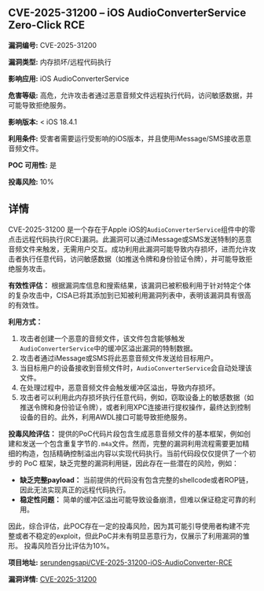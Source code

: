 ## CVE-2025-31200 – iOS AudioConverterService Zero-Click RCE

**漏洞编号:** CVE-2025-31200

**漏洞类型:** 内存损坏/远程代码执行

**影响应用:** iOS AudioConverterService

**危害等级:** 高危，允许攻击者通过恶意音频文件远程执行代码，访问敏感数据，并可能导致拒绝服务。

**影响版本:** < iOS 18.4.1

**利用条件:** 受害者需要运行受影响的iOS版本，并且使用iMessage/SMS接收恶意音频文件。

**POC 可用性:** 是

**投毒风险:** 10%

## 详情

CVE-2025-31200 是一个存在于Apple iOS的`AudioConverterService`组件中的零点击远程代码执行(RCE)漏洞。此漏洞可以通过iMessage或SMS发送特制的恶意音频文件来触发，无需用户交互。成功利用此漏洞可能导致内存损坏，进而允许攻击者执行任意代码，访问敏感数据（如推送令牌和身份验证令牌），并可能导致拒绝服务攻击。

**有效性评估：**
根据漏洞库信息和搜索结果，该漏洞已被积极利用于针对特定个体的复杂攻击中，CISA已将其添加到已知被利用漏洞列表中，表明该漏洞具有很高的有效性。

**利用方式：**
1.  攻击者创建一个恶意的音频文件，该文件包含能够触发`AudioConverterService`中的缓冲区溢出漏洞的特制数据。
2.  攻击者通过iMessage或SMS将此恶意音频文件发送给目标用户。
3.  当目标用户的设备接收到音频文件时，`AudioConverterService`会自动处理该文件。
4.  在处理过程中，恶意音频文件会触发缓冲区溢出，导致内存损坏。
5.  攻击者可以利用此内存损坏执行任意代码，例如，窃取设备上的敏感数据（如推送令牌和身份验证令牌），或者利用XPC连接进行提权操作，最终达到控制设备的目的。此外，利用AWDL接口可能导致拒绝服务。

**投毒风险评估：**
提供的PoC代码片段包含生成恶意音频文件的基本框架，例如创建和发送一个包含重复字节的`.m4a`文件。然而，完整的漏洞利用流程需要更加精细的构造，包括精确控制溢出内容以实现代码执行。当前代码段仅仅提供了一个初步的 PoC 框架，缺乏完整的漏洞利用链，因此存在一些潜在的风险，例如：

*   **缺乏完整payload：** 当前提供的代码没有包含完整的shellcode或者ROP链，因此无法实现真正的远程代码执行。
*   **稳定性问题：** 简单的缓冲区溢出可能导致设备崩溃，但难以保证稳定可靠的利用。

因此，综合评估，此POC存在一定的投毒风险，因为其可能引导使用者构建不完整或者不稳定的exploit，但此PoC并未有明显恶意行为，仅展示了利用漏洞的雏形。
投毒风险百分比评估为10%。

**项目地址:** [serundengsapi/CVE-2025-31200-iOS-AudioConverter-RCE](https://github.com/serundengsapi/CVE-2025-31200-iOS-AudioConverter-RCE)

**漏洞详情:** [CVE-2025-31200](https://nvd.nist.gov/vuln/detail/CVE-2025-31200)